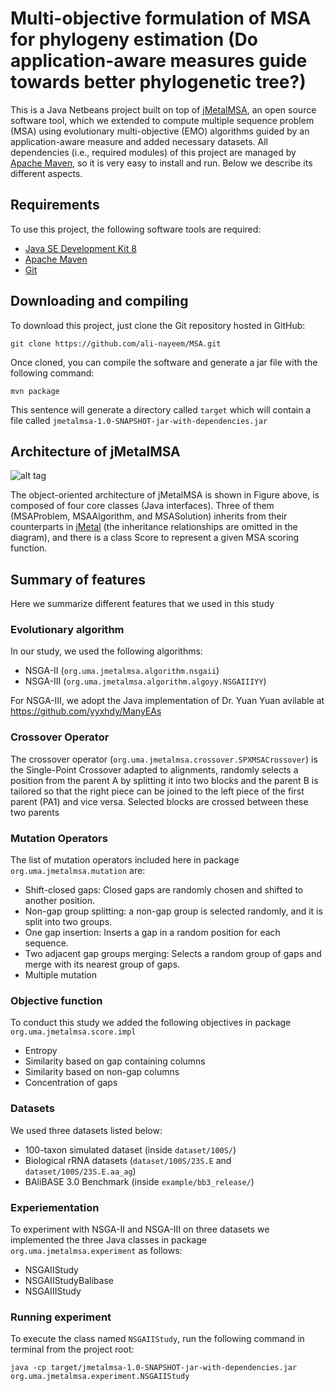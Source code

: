 # Multi-objective formulation of MSA for phylogeny estimation (Do application-aware measures guide towards better phylogenetic tree?)
This is a Java Netbeans project built on top of [jMetalMSA](https://github.com/jMetal/jMetalMSA), an open source software tool, which we extended to compute multiple sequence problem (MSA) using evolutionary multi-objective (EMO) algorithms guided by an application-aware measure and added necessary datasets. All dependencies (i.e., required modules) of this project are managed by [Apache Maven](https://maven.apache.org/), so it is very easy to install and run. Below we describe its different aspects. 

## Requirements
To use this project, the following software tools are required:
* [Java SE Development Kit 8](http://www.oracle.com/technetwork/java/javase/downloads/jdk8-downloads-2133151.html?ssSourceSiteId=otnes)
* [Apache Maven](https://maven.apache.org/)
* [Git](https://git-scm.com/)

## Downloading and compiling
To download this project, just clone the Git repository hosted in GitHub:
```
git clone https://github.com/ali-nayeem/MSA.git
```
Once cloned, you can compile the software and generate a jar file with the following command:
```
mvn package
```
This sentence will generate a directory called `target` which will contain a file called `jmetalmsa-1.0-SNAPSHOT-jar-with-dependencies.jar`


## Architecture of jMetalMSA

![alt tag](https://github.com/jMetal/jMetalMSA/blob/master/architecture/jmetalmsaarchitecture.png)

The object-oriented architecture of jMetalMSA is shown in Figure above, is composed of four core classes
(Java interfaces). Three of them (MSAProblem, MSAAlgorithm, and MSASolution) inherits from their
counterparts in [jMetal](https://github.com/jMetal/jMetal) (the inheritance relationships are omitted in the diagram), and there is a class Score to represent a
given MSA scoring function.

## Summary of features
Here we summarize different features that we used in this study

### Evolutionary algorithm
In our study, we used the following algorithms:
* NSGA-II (`org.uma.jmetalmsa.algorithm.nsgaii`)
* NSGA-III (`org.uma.jmetalmsa.algorithm.algoyy.NSGAIIIYY`)

For NSGA-III, we adopt the Java implementation of Dr. Yuan Yuan avilable at https://github.com/yyxhdy/ManyEAs

### Crossover Operator
The crossover operator (`org.uma.jmetalmsa.crossover.SPXMSACrossover`) is the Single-Point Crossover adapted to alignments, randomly selects a position from the parent A by splitting it into two blocks and the parent B is tailored so that the right piece can be joined to the left piece of
the first parent (PA1) and vice versa. Selected blocks are crossed between these two parents

### Mutation Operators
The list of mutation operators included here in package `org.uma.jmetalmsa.mutation` are:
* Shift-closed gaps: Closed gaps are randomly chosen and shifted to another position.
* Non-gap group splitting: a non-gap group is selected randomly, and it is split into two groups.
* One gap insertion: Inserts a gap in a random position for each sequence.
* Two adjacent gap groups merging: Selects a random group of gaps and merge with its nearest group of gaps.
* Multiple mutation

### Objective function
To conduct this study we added the following objectives in package `org.uma.jmetalmsa.score.impl`
* Entropy
* Similarity based on gap containing columns
* Similarity based on non-gap columns
* Concentration of gaps

### Datasets
We used three datasets listed below:
 * 100-taxon simulated dataset (inside `dataset/100S/`)
 * Biological rRNA datasets (`dataset/100S/23S.E` and `dataset/100S/23S.E.aa_ag`)
 * BAliBASE 3.0 Benchmark (inside `example/bb3_release/`)

### Experiementation
To experiment with NSGA-II and NSGA-III on three datasets we implemented the three Java classes in package `org.uma.jmetalmsa.experiment` as follows:
 * NSGAIIStudy 
 * NSGAIIStudyBalibase
 * NSGAIIIStudy


### Running experiment

To execute the class named `NSGAIIStudy`, run the following command in terminal from the project root:

```
java -cp target/jmetalmsa-1.0-SNAPSHOT-jar-with-dependencies.jar org.uma.jmetalmsa.experiment.NSGAIIStudy
```
